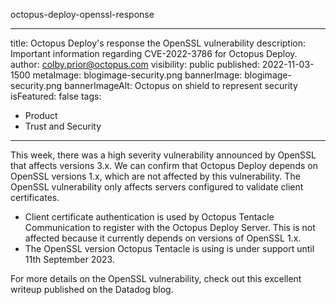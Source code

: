 octopus-deploy-openssl-response

---
title: Octopus Deploy's response the OpenSSL vulnerability
description: Important information regarding CVE-2022-3786 for Octopus Deploy.
author: colby.prior@octopus.com
visibility: public
published: 2022-11-03-1500
metaImage: blogimage-security.png
bannerImage: blogimage-security.png
bannerImageAlt: Octopus on shield to represent security
isFeatured: false
tags:
- Product
- Trust and Security
---

This week, there was a high severity vulnerability announced by OpenSSL that affects versions 3.x. We can confirm that Octopus Deploy depends on OpenSSL versions 1.x, which are not affected by this vulnerability.
The OpenSSL vulnerability only affects servers configured to validate client certificates.

- Client certificate authentication is used by Octopus Tentacle Communication to register with the Octopus Deploy Server. This is not affected because it currently depends on versions of OpenSSL 1.x.
- The OpenSSL version Octopus Tentacle is using is under support until 11th September 2023.

For more details on the OpenSSL vulnerability, check out this excellent writeup published on the Datadog blog.
